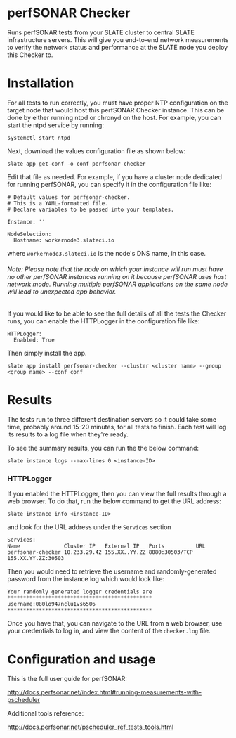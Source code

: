 # perfSONAR Checker

Runs perfSONAR tests from your SLATE cluster to central SLATE infrastructure servers. This will give you end-to-end network measurements to verify the network status and performance at the SLATE node you deploy this Checker to. 

# Installation

For all tests to run correctly, you must have proper NTP configuration on the target node that would host this perfSONAR Checker instance. This can be done by either running ntpd or chronyd on the host. For example, you can start the ntpd service by running:

`systemctl start ntpd`

Next, download the values configuration file as shown below:

`slate app get-conf -o conf perfsonar-checker`

Edit that file as needed. For example, if you have a cluster node dedicated for running perfSONAR, you can specify it in the configuration file like:

```
# Default values for perfsonar-checker.
# This is a YAML-formatted file.
# Declare variables to be passed into your templates.

Instance: ''

NodeSelection:  
  Hostname: workernode3.slateci.io
```
where `workernode3.slateci.io` is the node's DNS name, in this case.

###### Note: Please note that the node on which your instance will run must have no other perfSONAR instances running on it because perfSONAR uses host network mode. Running multiple perfSONAR applications on the same node will lead to unexpected app behavior.

If you would like to be able to see the full details of all the tests the Checker runs, you can enable the HTTPLogger in the configuration file like:

```
HTTPLogger: 
  Enabled: True
```
Then simply install the app.

`slate app install perfsonar-checker --cluster <cluster name> --group <group name> --conf conf`

# Results
The tests run to three different destination servers so it could take some time, probably around 15-20 minutes, for all tests to finish. Each test will log its results to a log file when they're ready.

To see the summary results, you can run the the below command:

```
slate instance logs --max-lines 0 <instance-ID>
```

### HTTPLogger
If you enabled the HTTPLogger, then you can view the full results through a web browser. To do that, run the below command to get the URL address:

```
slate instance info <instance-ID>
```
and look for the URL address under the `Services` section

```
Services:
Name              Cluster IP   External IP   Ports          URL                
perfsonar-checker 10.233.29.42 155.XX..YY.ZZ 8080:30503/TCP 155.XX.YY.ZZ:30503

```

Then you would need to retrieve the username and randomly-generated password from the instance log which would look like:

```
Your randomly generated logger credentials are
**********************************************
username:080lo947nclu1vs6506
**********************************************
```
Once you have that, you can navigate to the URL from a web browser, use your credentials to log in, and view the content of the `checker.log` file.

# Configuration and usage 

This is the full user guide for perfSONAR:

http://docs.perfsonar.net/index.html#running-measurements-with-pscheduler

Additional tools reference:

http://docs.perfsonar.net/pscheduler_ref_tests_tools.html

